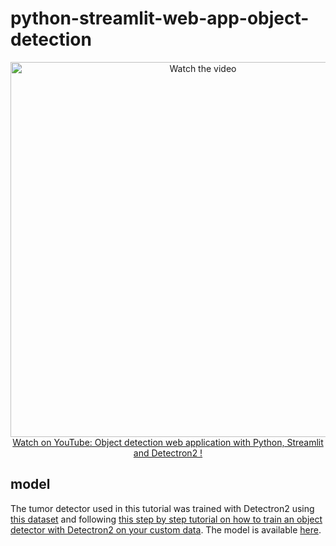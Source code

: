 # python-streamlit-web-app-object-detection

<p align="center">
<a href="https://www.youtube.com/watch?v=EH624chwND8">
    <img width="600" src="https://utils-computervisiondeveloper.s3.amazonaws.com/thumbnails/with_play_button/detectron2_web_app.jpg" alt="Watch the video">
    </br>Watch on YouTube: Object detection web application with Python, Streamlit and Detectron2 !
</a>
</p>

## model

The tumor detector used in this tutorial was trained with Detectron2 using [this dataset](https://universe.roboflow.com/tfg-2nmge/axial-dataset) and following [this step by step tutorial on how to train an object detector with Detectron2 on your custom data](https://youtu.be/I7O4ymSDcGw). The model is available [here](https://drive.google.com/drive/folders/1AMqteyiFt1vKZA5miaQmAqZ4RUjcTu4a?usp=drive_link).
